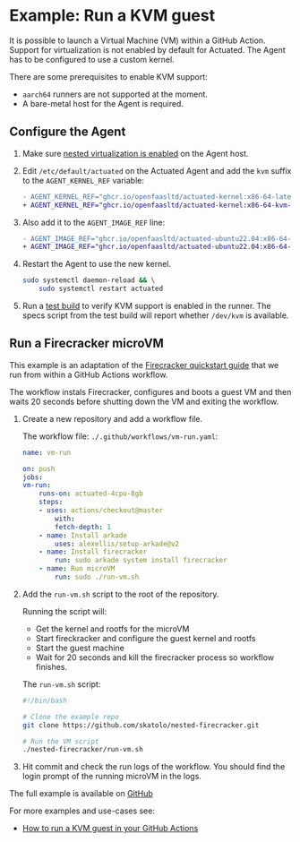 # Example: Run a KVM guest

It is possible to launch a Virtual Machine (VM) within a GitHub Action. Support for virtualization is not enabled by default for Actuated. The Agent has to be configured to use a custom kernel.

There are some prerequisites to enable KVM support:

- `aarch64` runners are not supported at the moment.
- A bare-metal host for the Agent is required.


## Configure the Agent

1. Make sure [nested virtualization is enabled](https://ostechnix.com/how-to-enable-nested-virtualization-in-kvm-in-linux/) on the Agent host.

2. Edit `/etc/default/actuated` on the Actuated Agent and add the `kvm` suffix to the `AGENT_KERNEL_REF` variable:

    ```diff
    - AGENT_KERNEL_REF="ghcr.io/openfaasltd/actuated-kernel:x86-64-latest"
    + AGENT_KERNEL_REF="ghcr.io/openfaasltd/actuated-kernel:x86-64-kvm-latest"
    ```

3. Also add it to the `AGENT_IMAGE_REF` line:

    ```diff
    - AGENT_IMAGE_REF="ghcr.io/openfaasltd/actuated-ubuntu22.04:x86-64-latest"
    + AGENT_IMAGE_REF="ghcr.io/openfaasltd/actuated-ubuntu22.04:x86-64-kvm-latest"
    ```

3. Restart the Agent to use the new kernel.

    ```bash
    sudo systemctl daemon-reload && \
        sudo systemctl restart actuated
    ```

4. Run a [test build](/test-build/) to verify KVM support is enabled in the runner. The specs script from the test build will report whether `/dev/kvm` is available.

## Run a Firecracker microVM

This example is an adaptation of the [Firecracker quickstart guide](https://github.com/firecracker-microvm/firecracker/blob/main/docs/getting-started.md) that we run from within a GitHub Actions workflow.

The workflow instals Firecracker, configures and boots a guest VM and then waits 20 seconds before shutting down the VM and exiting the workflow.

1. Create a new repository and add a workflow file.

    The workflow file: `./.github/workflows/vm-run.yaml`:

    ```yaml
    name: vm-run

    on: push
    jobs:
    vm-run:
        runs-on: actuated-4cpu-8gb
        steps:
        - uses: actions/checkout@master
            with:
            fetch-depth: 1
        - name: Install arkade
            uses: alexellis/setup-arkade@v2
        - name: Install firecracker
            run: sudo arkade system install firecracker
        - name: Run microVM
            run: sudo ./run-vm.sh
    ```

2. Add the `run-vm.sh` script to the root of the repository.

    Running the script will:

    - Get the kernel and rootfs for the microVM
    - Start fireckracker and configure the guest kernel and rootfs
    - Start the guest machine
    - Wait for 20 seconds and kill the firecracker process so workflow finishes.

    The `run-vm.sh` script:

    ```bash
    #!/bin/bash

    # Clone the example repo
    git clone https://github.com/skatolo/nested-firecracker.git

    # Run the VM script
    ./nested-firecracker/run-vm.sh 
    ```

4. Hit commit and check the run logs of the workflow. You should find the login prompt of the running microVM in the logs.

The full example is available on [GitHub](https://github.com/skatolo/nested-firecracker)

For more examples and use-cases see:

- [How to run a KVM guest in your GitHub Actions](https://actuated.dev/blog/kvm-in-github-actions)